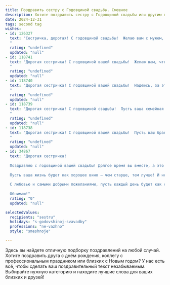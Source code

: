 ```yaml
---
title: Поздравить сестру с Годовщиной свадьбы. Смешное
description: Хотите поздравить сестру с Годовщиной свадьбы или другим праздником? Наш ИИ создаст незабываемое поздравление, а вы обязательно выделитесь среди других.  
date: 2024-12-31
tags: second tag
wishes:
- id: 126327
  text: "Сестричка, дорогая! С годовщиной свадьбы!  Желаю вам с мужем, чтобы ваш союз был таким же крепким, как ваш совместный бюджет… после того, как вы перестанете покупать друг другу подарки!  Шучу, конечно! Пусть ваша любовь будет вечной, а жизнь – ярким и смешным сериалом, где вы – главные герои, а мы –  завидующие зрители!
  "
  rating: "undefined"
  updated: "null"
- id: 118741
  text: "Дорогая сестричка! С годовщиной вашей свадьбы!  Желаю вам, чтобы ваша семейная жизнь была такой же яркой и искрометной, как фейерверк на первом свидании (только без последующей уборки пепла!). Пусть любовь ваша только крепнет, а быт остается всего лишь приятным фоном для ваших прекрасных отношений!  Пусть ваши ссоры будут короткими и заканчиваются бурными примирениями (ну, или хотя бы вкусной едой!).  С юбилеем!
  "
  rating: "undefined"
  updated: "null"
- id: 118740
  text: "Дорогая сестричка! С годовщиной вашей свадьбы!  Надеюсь, за этот год вы не успели друг друга до смерти замучить, а только слегка потрепать нервы.  Желаю вам океан терпения, гору юмора и чтобы ваш совместный бюджет всегда оставался… ну, хотя бы чуть-чуть больше, чем ваш общий вес!  Счастья вам, лапочки!
  "
  rating: "undefined"
  updated: "null"
- id: 118739
  text: "Дорогая сестричка! С годовщиной свадьбы!  Пусть ваша семейная жизнь будет такой же яркой и незабываемой, как ваша свадьба, только без похмелья на следующий день!  Желаю вам океан любви, горы терпения и чтобы бюджет всегда оставался в плюсе (хотя бы иногда!).  Целую!
  "
  rating: "undefined"
  updated: "null"
- id: 118738
  text: "Дорогая сестричка! С годовщиной вашей свадьбы!  Пусть ваш брак будет таким же крепким, как нервы у человека, который всю жизнь прожил с вами (шутка, конечно!  Или нет?).  Желаю вам море веселья, океан любви и чтобы бюджет всегда был полон, как ваша квартира после генеральной уборки (которую, я надеюсь, делает ваш муж!).  Будьте счастливы!
  "
  rating: "undefined"
  updated: "null"
- id: 34867
  text: "Дорогая сестричка!
  
  Поздравляю с годовщиной вашей свадьбы! Долгое время вы вместе, а это значит, что у вас уже есть не просто любовь, а настоящая танцевальная чаша! В ней столько взаимопонимания, дружбы и, конечно, терпения – для тех смешных моментов, когда один с добрым утром, а другой с \"где мои носки?\"!
  
  Пусть ваша жизнь будет как хорошее вино — чем старше, тем лучше! И не забывайте, что в вашем домашнем «абонементе» на счастье есть одно важное условие: смеяться над своими невзгодами и делить пополам всё, даже шоколад и пульт от телевизора!
  
  С любовью и самыми добрыми пожеланиями, пусть каждый день будет как свежий анекдот – смешным, ярким и запоминающимся!
  
  Обнимаю!"
  rating: "0"
  updated: "null"

selectedValues:
  recipients: "sestru"
  holidays: "s-godovshinoj-svavadby"
  professions: "ne-vazhno"
  style: "smeshnoje"

---
```


Здесь вы найдете отличную подборку поздравлений на любой случай. 
Хотите поздравить друга с днём рождения, коллегу с профессиональным праздником или близких с Новым годом? У нас есть всё, чтобы сделать ваш поздравительный текст незабываемым. Выбирайте нужную категорию и находите лучшие слова для ваших близких и друзей!
